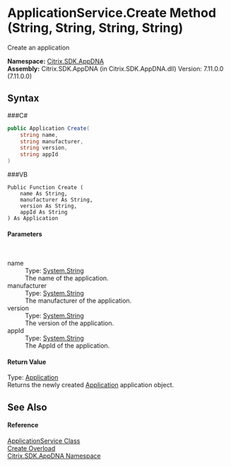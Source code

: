 # ApplicationService.Create Method (String, String, String, String)
 

Create an application

**Namespace:**&nbsp;<a href="N_Citrix_SDK_AppDNA">Citrix.SDK.AppDNA</a><br />**Assembly:**&nbsp;Citrix.SDK.AppDNA (in Citrix.SDK.AppDNA.dll) Version: 7.11.0.0 (7.11.0.0)

## Syntax

###C#
```csharp
public Application Create(
	string name,
	string manufacturer,
	string version,
	string appId
)
```

###VB
```vbnet
Public Function Create ( 
	name As String,
	manufacturer As String,
	version As String,
	appId As String
) As Application
```


#### Parameters
&nbsp;<dl><dt>name</dt><dd>Type: <a href="http://msdn2.microsoft.com/en-us/library/s1wwdcbf" target="_blank">System.String</a><br />The name of the application.</dd><dt>manufacturer</dt><dd>Type: <a href="http://msdn2.microsoft.com/en-us/library/s1wwdcbf" target="_blank">System.String</a><br />The manufacturer of the application.</dd><dt>version</dt><dd>Type: <a href="http://msdn2.microsoft.com/en-us/library/s1wwdcbf" target="_blank">System.String</a><br />The version of the application.</dd><dt>appId</dt><dd>Type: <a href="http://msdn2.microsoft.com/en-us/library/s1wwdcbf" target="_blank">System.String</a><br />The AppId of the application.</dd></dl>

#### Return Value
Type: <a href="T_Citrix_SDK_AppDNA_Application">Application</a><br />Returns the newly created <a href="T_Citrix_SDK_AppDNA_Application">Application</a> application object.

## See Also


#### Reference
<a href="T_Citrix_SDK_AppDNA_ApplicationService">ApplicationService Class</a><br /><a href="Overload_Citrix_SDK_AppDNA_ApplicationService_Create">Create Overload</a><br /><a href="N_Citrix_SDK_AppDNA">Citrix.SDK.AppDNA Namespace</a><br />